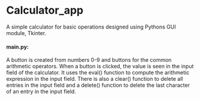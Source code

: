 # Calculator_app

A simple calculator for basic operations designed using Pythons GUI module, Tkinter.

#### main.py:

A button is created from numbers 0-9 and buttons for the common arithmetic operators. When a button is clicked, the value is seen in the input field of the calculator. It uses the eval() function to compute the arithmetic expression in the input field.
There is also a clear() function to delete all entries in the input field and a delete() function to delete the last character of an entry in the input field.  
